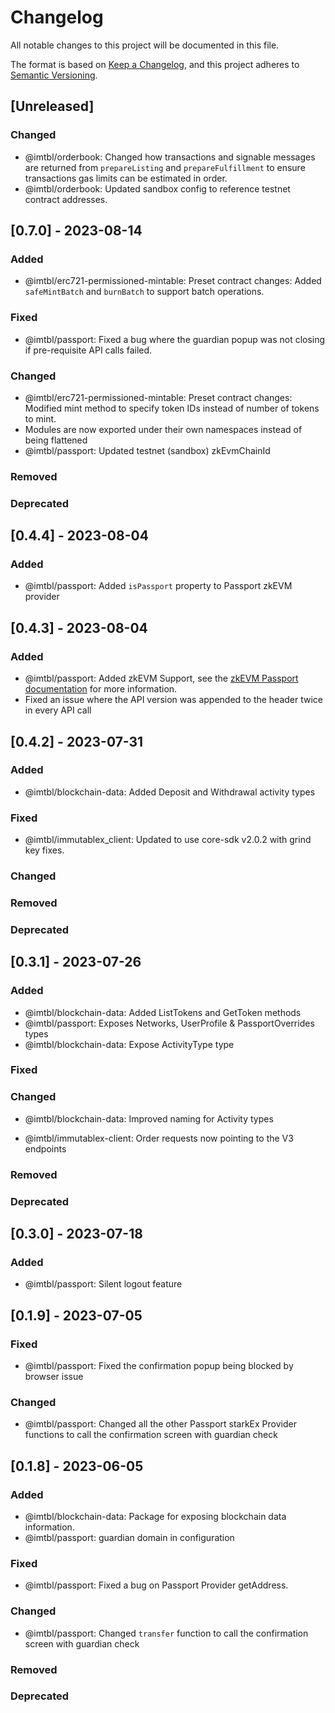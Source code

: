 # Changelog

All notable changes to this project will be documented in this file.

The format is based on [Keep a Changelog](https://keepachangelog.com/en/1.0.0/),
and this project adheres to [Semantic Versioning](https://semver.org/spec/v2.0.0.html).

## [Unreleased]
### Changed

- @imtbl/orderbook: Changed how transactions and signable messages are returned from `prepareListing` and `prepareFulfillment` to ensure transactions gas limits can be estimated in order.
- @imtbl/orderbook: Updated sandbox config to reference testnet contract addresses.

## [0.7.0] - 2023-08-14

### Added

- @imtbl/erc721-permissioned-mintable: Preset contract changes: Added `safeMintBatch` and `burnBatch` to support batch operations.

### Fixed

- @imtbl/passport: Fixed a bug where the guardian popup was not closing if pre-requisite API calls failed.

### Changed

- @imtbl/erc721-permissioned-mintable: Preset contract changes: Modified mint method to specify token IDs instead of number of tokens to mint.
- Modules are now exported under their own namespaces instead of being flattened
- @imtbl/passport: Updated testnet (sandbox) zkEvmChainId

### Removed

### Deprecated

## [0.4.4] - 2023-08-04

### Added

- @imtbl/passport: Added `isPassport` property to Passport zkEVM provider

## [0.4.3] - 2023-08-04

### Added

- @imtbl/passport: Added zkEVM Support, see the [zkEVM Passport documentation](https://docs.immutable.com/docs/zkevm/products/passport/) for more information.
- Fixed an issue where the API version was appended to the header twice in every API call

## [0.4.2] - 2023-07-31

### Added

- @imtbl/blockchain-data: Added Deposit and Withdrawal activity types

### Fixed

- @imtbl/immutablex_client: Updated to use core-sdk v2.0.2 with grind key fixes.

### Changed

### Removed

### Deprecated

## [0.3.1] - 2023-07-26

### Added

- @imtbl/blockchain-data: Added ListTokens and GetToken methods
- @imtbl/passport: Exposes Networks, UserProfile & PassportOverrides types
- @imtbl/blockchain-data: Expose ActivityType type

### Fixed

### Changed
- @imtbl/blockchain-data: Improved naming for Activity types

- @imtbl/immutablex-client: Order requests now pointing to the V3 endpoints

### Removed

### Deprecated


## [0.3.0] - 2023-07-18

### Added

- @imtbl/passport: Silent logout feature

## [0.1.9] - 2023-07-05

### Fixed

- @imtbl/passport: Fixed the confirmation popup being blocked by browser issue

### Changed
- @imtbl/passport: Changed all the other Passport starkEx Provider functions to call the confirmation screen with guardian check

## [0.1.8] - 2023-06-05

### Added

- @imtbl/blockchain-data: Package for exposing blockchain data information.
- @imtbl/passport: guardian domain in configuration

### Fixed

- @imtbl/passport: Fixed a bug on Passport Provider getAddress.

### Changed

- @imtbl/passport: Changed `transfer` function to call the confirmation screen with guardian check

### Removed

### Deprecated
